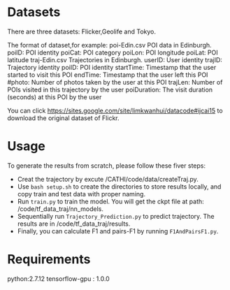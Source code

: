 # Datasets

There are three datasets: Flicker,Geolife and Tokyo.

The format of dataset,for example:
            poi-Edin.csv POI data in Edinburgh.
                  poiID: POI identity
                  poiCat: POI category
                  poiLon: POI longitude
                  poiLat: POI latitude
            traj-Edin.csv Trajectories in Edinburgh.
                  userID: User identity
                  trajID: Trajectory identity
                  poiID: POI identity
                  startTime: Timestamp that the user started to visit this POI
                  endTime: Timestamp that the user left this POI
                  #photo: Number of photos taken by the user at this POI
                  trajLen: Number of POIs visited in this trajectory by the user
                  poiDuration: The visit duration (seconds) at this POI by the user

 You can click https://sites.google.com/site/limkwanhui/datacode#ijcai15 to download the original dataset of Flickr.

# Usage
To generate the results from scratch, please follow these fiver steps:

* Creat the trajectory by excute /CATHI/code/data/createTraj.py.
* Use `bash setup.sh` to create the directories to store results locally, and copy train and test data with proper naming.
* Run `train.py` to train the model. You will get the ckpt file at path: /code/tf_data_traj/nn_models.
* Sequentially run `Trajectory_Prediction.py` to predict trajectory. The results are in /code/tf_data_traj/results.
* Finally, you can calculate F1 and pairs-F1 by running `F1AndPairsF1.py`.

# Requirements

python:2.7.12
tensorflow-gpu : 1.0.0